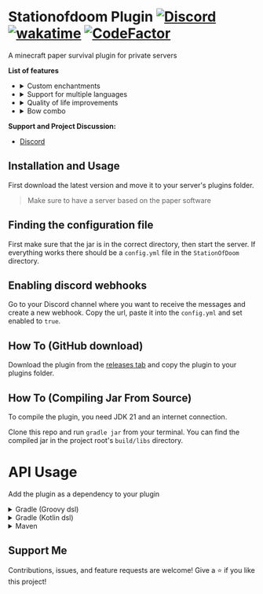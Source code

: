 Stationofdoom Plugin [![Discord](https://img.shields.io/discord/827941357824770098?label=Discord&logo=Discord)](https://discord.gg/uYwAKpRyak)  [![wakatime](https://wakatime.com/badge/user/49ee5b93-5588-4f44-a2a6-bceec1836f4a/project/74ea39da-4817-4a56-b2b0-9bd35bb4ef71.svg)](https://wakatime.com/badge/user/49ee5b93-5588-4f44-a2a6-bceec1836f4a/project/74ea39da-4817-4a56-b2b0-9bd35bb4ef71) [![CodeFactor](https://www.codefactor.io/repository/github/atompilz-devteam/stationofdoomplugin/badge)](https://www.codefactor.io/repository/github/atompilz-devteam/stationofdoomplugin)
===========
A minecraft paper survival plugin for private servers

**List of features**
- <details>
    <summary>Custom enchantments</summary>
    Flight -> Entities you hit fly up and receive fall damage as they fall down
    <br>
    Furnace -> Ore are smelted directly when you break them
    <br>
    Telepathy -> Items you break go directly to your inventory
  </details>
- <details>
    <summary>Support for multiple languages</summary>
    <br>
    Currently, German and English are supported. Use /language to change your language
  </details>
- <details>
    <summary>Quality of life improvements</summary>
      - /ping -> Get your current ping
      <br>
      - /voterestart -> Vote for a serverrestart - if the majority of online players vote for a restart the server will be restartet
      <br>
      - /sit -> Allows you to sit
      <br>
      - /afk -> Show in the tablist that you are afk
      <br>
      - Custom tab list
      <br>
      - Custom join/quit messages
      <br>
      - Support for MiniMessage in chat messages
  </details>
- <details>
  <summary>Bow combo</summary>
  Deal more damage with your bow when you hit a combo
  </details>

**Support and Project Discussion:**
- [Discord](https://discord.gg/uYwAKpRyak)

Installation and Usage
------
First download the latest version and move it to your server's plugins folder.
> Make sure to have a server based on the paper software

Finding the configuration file
------
First make sure that the jar is in the correct directory, then start the server.
If everything works there should be a `config.yml` file in the `StationOfDoom` directory.

Enabling discord webhooks
------
Go to your Discord channel where you want to receive the messages and create a new webhook. Copy the url, paste it into the `config.yml` and set enabled to `true`.

<!-- modrinth_exclude.start -->
How To (GitHub download)
------
Download the plugin from the [releases tab](https://github.com/12jking/StationofDoomPlugin/releases) and copy the plugin to your plugins folder.

How To (Compiling Jar From Source)
------
To compile the plugin, you need JDK 21 and an internet connection.

Clone this repo and run `gradle jar` from your terminal. You can find the compiled jar in the project root's `build/libs` directory.

# API Usage
Add the plugin as a dependency to your plugin
<details>
<summary>Gradle (Groovy dsl)</summary>

```groovy
maven {
    name "reposiliteRepositoryReleases"
    url "https://repo.jonasfranke.xyz/releases"
}


dependencies {
    implementation "com.github.atompilz-devteam:TAG"
}
```
</details>
<details>
<summary>Gradle (Kotlin dsl)</summary>

```kotlin
maven {
    name = "reposiliteRepositoryReleases"
    url = uri("https://repo.jonasfranke.xyz/releases")
}

dependencies {
    implementation("com.github.atompilz-devteam:TAG")
}
```
</details>
<details>
<summary>Maven</summary>

```xml
<repository>
    <id>reposilite-repository</id>
    <name>Jonas Franke Repository</name>
    <url>https://repo.jonasfranke.xyz/<repository></url>
</repository>

<dependency>
    <groupId>com.github.atompilz-devteam</groupId>
    <artifactId>stationofdoom</artifactId>
    <version>TAG</version>
</dependency>

```
</details>


Support Me
------
Contributions, issues, and feature requests are welcome!
Give a ⭐️ if you like this project!
<!-- modrinth_exclude.end -->
